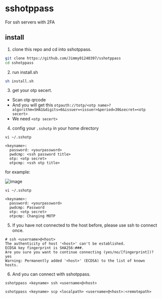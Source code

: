 # sshotppass

For ssh servers with 2FA

## install
1. clone this repo and cd into sshotppass.
``` bash
git clone https://github.com/Jimmy01240397/sshotppass
cd sshotppass
```

2. run install.sh
``` bash
sh install.sh
```

3. get your otp secert.
- Scan otp qrcode
- And you will get this ``otpauth://totp/<otp name>?algorithm=SHA1&digits=6&issuer=<issuer>&period=30&secret=<otp secert>``
- We need ``<otp secert>``

4. config your ``.sshotp`` in your home directory
```
vi ~/.sshotp

<keyname>: 
  password: <yourpassword>
  pwdcmp: <ssh password title>
  otp: <otp secret>
  otpcmp: <ssh otp title>
```

for example:

![image](https://user-images.githubusercontent.com/57281249/151539520-fe8b60bc-0bea-465d-9344-fe0353cc2a3f.png)
```
vi ~/.sshotp

<keyname>: 
  password: <yourpassword>
  pwdcmp: Password
  otp: <otp secret>
  otpcmp: Changing MOTP
```

5. If you have not connected to the host before, please use ssh to connect once.
```
# ssh <username>@<host>
The authenticity of host '<host>' can't be established.
ECDSA key fingerprint is SHA256:###.
Are you sure you want to continue connecting (yes/no/[fingerprint])? yes
Warning: Permanently added '<host>' (ECDSA) to the list of known hosts.
```

6. And you can connect with sshotppass.
```
sshotppass <keyname> ssh <username>@<host>

sshotppass <keyname> scp <localpath> <username>@<host>:<remotepath>
```
